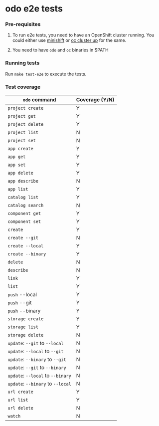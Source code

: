 # odo e2e tests

### Pre-requisites

1. To run e2e tests, you need to have an OpenShift cluster running. You could either use [minishift](https://github.com/minishift/minishift) or [oc cluster up](https://github.com/openshift/origin/blob/master/docs/cluster_up_down.md) for the same.

1. You need to have `odo` and `oc` binaries in $PATH

### Running tests

Run `make test-e2e` to execute the tests. 

### Test coverage

| `odo` command  | Coverage (Y/N) |
| ------------- | ------------- |
| `project create` | Y |
| `project get` | Y |
| `project delete` | Y |
| `project list` | N |
| `project set` | N |
| `app create`  | Y  |
| `app get`  | Y  |
| `app set` | Y |
| `app delete` | Y |
| `app describe` | N |
| `app list` | Y |
| `catalog list` | Y |
| `catalog search` | N |
| `component get` | Y |
| `component set` | Y |
| `create` | Y |
| `create --git` | N |
| `create --local` | Y |
| `create --binary` | Y |
| `delete` | N |
| `describe` | N |
| `link` | Y |
| `list` | Y |
| `push` --local | Y |
| `push` --git | Y |
| `push` --binary | Y |
| `storage create` | Y |
| `storage list` | Y |
| `storage delete` | N |
| `update`: `--git` to `--local` | N |
| `update`: `--local` to `--git` | N |
| `update`: `--binary` to `--git` | N |
| `update`: `--git` to `--binary` | N |
| `update`: `--local` to `--binary` | N |
| `update`: `--binary` to `--local` | N |
| `url create` | Y |
| `url list` | Y |
| `url delete` | N |
| `watch` | N |
